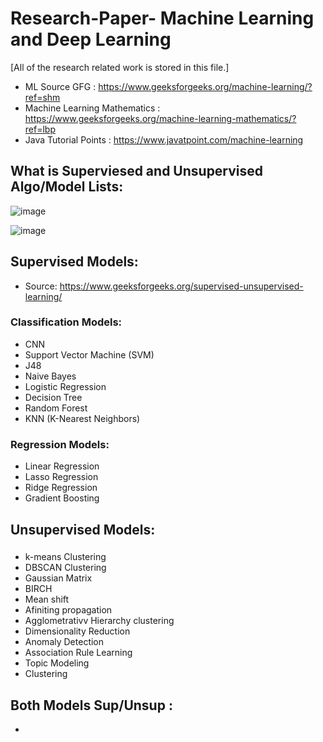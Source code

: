 # Research-Paper- Machine Learning and Deep Learning
[All of the research related work is stored in this file.]

 * ML Source GFG : https://www.geeksforgeeks.org/machine-learning/?ref=shm
 * Machine Learning Mathematics : https://www.geeksforgeeks.org/machine-learning-mathematics/?ref=lbp
 * Java Tutorial Points : https://www.javatpoint.com/machine-learning

## What is Superviesed and Unsupervised Algo/Model Lists:

 ![image](https://github.com/ADATYA/Research-Paper-/assets/97549431/cf2af118-0a47-44ef-98ac-c571d3fd2fcd)

 ![image](https://github.com/ADATYA/Research-Paper-/assets/97549431/b49003ce-3bdb-4e62-b3d0-b2417f5e8cf0)
 
 ## Supervised Models:
 * Source: https://www.geeksforgeeks.org/supervised-unsupervised-learning/

  ### Classification Models:
  * CNN
  * Support Vector Machine (SVM)
  * J48
  * Naive Bayes
  * Logistic Regression
  * Decision Tree
  * Random Forest
  * KNN (K-Nearest Neighbors)
  ### Regression Models:
  * Linear Regression
  * Lasso Regression
  * Ridge Regression
  * Gradient Boosting
    
## Unsupervised Models:
   ### 
  * k-means Clustering
  * DBSCAN Clustering
  * Gaussian Matrix
  * BIRCH
  * Mean shift
  * Afiniting propagation
  * Agglometrativv Hierarchy clustering
  * Dimensionality Reduction
  * Anomaly Detection
  * Association Rule Learning
  * Topic Modeling
  * Clustering
## Both Models Sup/Unsup :



* 
